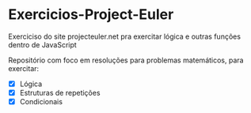# Exercicios-Project-Euler
Exerciciso do site projecteuler.net pra exercitar lógica e outras funções dentro de JavaScript

Repositório com foco em resoluções para problemas matemáticos, para exercitar:

- [x] Lógica
- [x] Estruturas de repetições
- [x] Condicionais
